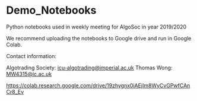# Demo_Notebooks
Python notebooks used in weekly meeting for AlgoSoc in year 2019/2020

We recommend uploading the notebooks to Google drive and run in Google Colab.

Contact information:

Algotrading Society: icu-algotrading@imperial.ac.uk
Thomas Wong: MW4315@ic.ac.uk

https://colab.research.google.com/drive/19zhygnx0iAEjIm8WyCvGPwfCAnCr8_Ev
